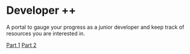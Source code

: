 # Developer ++

A portal to gauge your progress as a junior developer and keep track of resources you are interested in.

[Part 1](./part1.md)
[Part 2](./part2.md)

